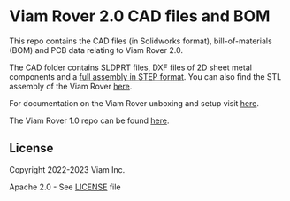 # Viam Rover 2.0 CAD files and BOM

This repo contains the CAD files (in Solidworks format), bill-of-materials (BOM) and PCB data relating to Viam Rover 2.0. 

The CAD folder contains SLDPRT files, DXF files of 2D sheet metal components and a [full assembly in STEP format](https://www.viam.com). You can also find the STL assembly of the Viam Rover [here](https://drive.google.com/file/d/1JtyBRx6tN-1W6WaxFIfYrkQEeCwIIvxX/view?usp=drive_link).

For documentation on the Viam Rover unboxing and setup visit [here](https://docs.viam.com/get-started/try-viam/rover-resources/rover-tutorial/).

The Viam Rover 1.0 repo can be found [here](https://github.com/viamrobotics/Rover-VR1).


## License 
Copyright 2022-2023 Viam Inc.

Apache 2.0 - See [LICENSE](./LICENSE) file
